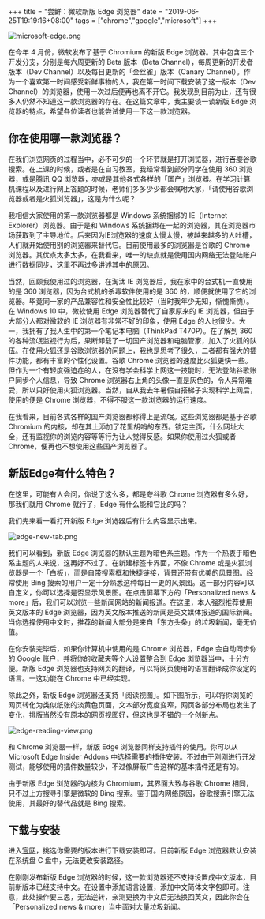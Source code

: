 +++
title = "尝鲜：微软新版 Edge 浏览器"
date = "2019-06-25T19:19:16+08:00"
tags = ["chrome","google","microsoft"]
+++

![microsoft-edge.png](/images/microsoft-edge.png "Microsoft Edge")

在今年 4 月份，微软发布了基于 Chromium 的新版 Edge 浏览器。其中包含三个开发分支，分别是每六周更新的 Beta 版本（Beta Channel），每周更新的开发者版本（Dev Channel）以及每日更新的「金丝雀」版本（Canary Channel）。作为一个喜欢第一时间感受新鲜事物的人，我在第一时间下载安装了这一版本（Dev Channel）的浏览器，使用一次过后便再也离不开它。我发现到目前为止，还有很多人仍然不知道这一款浏览器的存在。在这篇文章中，我主要谈一谈新版 Edge 浏览器的特点，希望各位读者也能尝试使用一下这一款浏览器。

## 你在使用哪一款浏览器？

在我们浏览网页的过程当中，必不可少的一个环节就是打开浏览器，进行~~百度~~谷歌搜索。在上课的时候，或者是在自习教室，我经常看到部分同学在使用 360 浏览器，或是腾讯 QQ 浏览器，亦或是其他各式各样的「国产」浏览器。在学习计算机课程以及进行网上答题的时候，老师们多多少少都会嘱咐大家，「请使用谷歌浏览器或者是火狐浏览器」，这是为什么呢？

我相信大家使用的第一款浏览器都是 Windows 系统捆绑的 IE（Internet Explorer）浏览器。由于是和 Windows 系统捆绑在一起的浏览器，其在浏览器市场获取到了主导地位。后来因为IE浏览器的速度太慢太慢，被越来越多的人吐槽，人们就开始使用别的浏览器来替代它。目前使用最多的浏览器是谷歌的 Chrome 浏览器。其优点太多太多，在我看来，唯一的缺点就是使用国内网络无法登陆账户进行数据同步，这里不再过多讲述其中的原因。

当然，回顾我使用过的浏览器，在淘汰 IE 浏览器后，我在家中的台式机一直使用的是 360 浏览器，因为台式机的杀毒软件使用的是 360 的，顺便就使用了它的浏览器。毕竟同一家的产品兼容性和安全性比较好（当时我年少无知，惭愧惭愧）。在 Windows 10 中，微软使用 Edge 浏览器替代了自家原来的 IE 浏览器，但由于大部分人都对微软的 IE 浏览器有非常不好的印象，使用 Edge 的人也很少。大一，我拥有了我人生中的第一个笔记本电脑（ThinkPad T470P）。在了解到 360 的各种流氓监视行为后，果断卸载了一切国产浏览器和电脑管家，加入了火狐的队伍。在使用火狐还是谷歌浏览器的问题上，我也是思考了很久，二者都有强大的插件功能，都有丰富的个性化设置。谷歌 Chrome 浏览器的速度比火狐更快一些。但作为一个有轻度强迫症的人，在没有学会科学上网这一技能时，无法登陆谷歌账户同步个人信息，导致 Chrome 浏览器右上角的头像一直是灰色的，令人异常难受，所以只好使用火狐浏览器。当然，自从我去年暑假自搭梯子实现科学上网后，使用的便是 Chrome 浏览器，不得不服这一款浏览器的运行速度。

在我看来，目前各式各样的国产浏览器都称得上是流氓。这些浏览器都是基于谷歌 Chromium 的内核，却在其上添加了花里胡哨的东西。锁定主页，什么网址大全，还有监视你的浏览内容等等行为让人觉得反感。如果你使用过火狐或者 Chrome，便再也不想使用这些国产浏览器了。

## 新版Edge有什么特色？

在这里，可能有人会问，你说了这么多，都是夸谷歌 Chrome 浏览器有多么好，那我们就用 Chrome 就行了，Edge 有什么能和它比的吗？

我们先来看一看打开新版 Edge 浏览器后有什么内容显示出来。

![edge-new-tab.png](/images/edge-new-tab.png "New Tab")

我们可以看到，新版 Edge 浏览器的默认主题为暗色系主题。作为一个热衷于暗色系主题的人来说，这再好不过了。在新建标签卡界面，不像 Chrome 或是火狐浏览器是一个「白板」，而是自带搜索框和快捷链接，背景还带有优美的风景图。经常使用 Bing 搜索的用户一定十分熟悉这种每日一更的风景图。这一部分内容可以自定义，你可以选择是否显示风景图。在点击屏幕下方的「Personalized news & more」后，我们可以浏览一些新闻网站的新闻报道。在这里，本人强烈推荐使用英文版本的 Edge 浏览器，因为英文版本推送的新闻是英文媒体报道的国际新闻。当你选择使用中文时，推荐的新闻大部分是来自「东方头条」的垃圾新闻，毫无价值。

在你安装完毕后，如果你计算机中使用的是 Chrome 浏览器，Edge 会自动同步你的 Google 账户，并将你的收藏夹等个人设置整合到 Edge 浏览器当中，十分方便。新版 Edge 浏览器也支持网页的翻译，可以将网页使用的语言翻译成你设定的语言。一这功能在 Chrome 中已经实现。

除此之外，新版 Edge 浏览器还支持「阅读视图」。如下图所示，可以将你浏览的网页转化为类似纸张的淡黄色页面，文本部分宽度变窄，网页各部分布局也发生了变化，排版当然没有原本的网页视图好，但这也是不错的一个创新点。

![edge-reading-view.png](/images/edge-reading-view.png "Reading View")

和 Chrome 浏览器一样，新版 Edge 浏览器同样支持插件的使用。你可以从 Microsoft Edge Insider Addons 中选择需要的插件安装。不过由于刚刚进行开发测试，能够使用的插件数量较少，不过像屏蔽广告这样的基本插件还是有的。

由于新版 Edge 浏览器的内核为 Chromium，其界面大致与谷歌 Chrome 相同，只不过上方搜寻引擎是微软的 Bing 搜索。鉴于国内网络原因，谷歌搜索引擎无法使用，其最好的替代品就是 Bing 搜索。

## 下载与安装

进入[官网](https://www.microsoftedgeinsider.com/en-us/download/)，挑选你需要的版本进行下载安装即可。目前新版 Edge 浏览器默认安装在系统盘 C 盘中，无法更改安装路径。

在刚刚发布新版 Edge 浏览器的时候，这一款浏览器还不支持设置成中文版本，目前新版本已经支持中文。在设置中添加语言设置，添加中文简体文字包即可。注意，此处操作要三思，无法逆转，亲测更换为中文后无法换回英文，因此你会在「Personalized news & more」当中面对大量垃圾新闻。